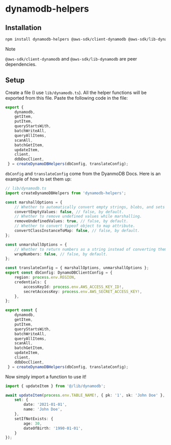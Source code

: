 # dynamodb-helpers

## Installation

```bash
npm install dynamodb-helpers @aws-sdk/client-dynamodb @aws-sdk/lib-dynamodb
```

> [!NOTE]
> `@aws-sdk/client-dynamodb` and `@aws-sdk/lib-dynamodb` are peer dependencies.

## Setup

Create a file (I use `lib/dynamodb.ts`). All the helper functions will be exported from this file. Paste the following code in the file:

```ts
export {
    dynamodb,
    getItem,
    putItem,
    queryStartsWith,
    batchWriteAll,
    queryAllItems,
    scanAll,
    batchGetItem,
    updateItem,
    client,
    ddbDocClient,
 } = createDynamoDBHelpers(dbConfig, translateConfig);
```

`dbConfig` and `translateConfig` come from the DyanmoDB Docs. Here is an example of how to set them up:


```ts
// lib/dynamodb.ts
import createDynamoDBHelpers from 'dynamodb-helpers';

const marshallOptions = {
    // Whether to automatically convert empty strings, blobs, and sets to `null`.
    convertEmptyValues: false, // false, by default.
    // Whether to remove undefined values while marshalling.
    removeUndefinedValues: true, // false, by default.
    // Whether to convert typeof object to map attribute.
    convertClassInstanceToMap: false, // false, by default.
};

const unmarshallOptions = {
    // Whether to return numbers as a string instead of converting them to native JavaScript numbers.
    wrapNumbers: false, // false, by default.
};

const translateConfig = { marshallOptions, unmarshallOptions };
export const dbConfig: DynamoDBClientConfig = {
    region: process.env.REGION,
    credentials: {
        accessKeyId: process.env.AWS_ACCESS_KEY_ID!,
        secretAccessKey: process.env.AWS_SECRET_ACCESS_KEY!,
    },
};

export const {
    dynamodb,
    getItem,
    putItem,
    queryStartsWith,
    batchWriteAll,
    queryAllItems,
    scanAll,
    batchGetItem,
    updateItem,
    client,
    ddbDocClient,
 } = createDynamoDBHelpers(dbConfig, translateConfig);
```

Now simply import a function to use it!

```ts
import { updateItem } from '@/lib/dynamodb';

await updateItem(process.env.TABLE_NAME!, { pk: '1', sk: 'John Doe' }, {
    set: {
        date: '2021-01-01',
        name: 'John Doe',
    },
    setIfNotExists: {
        age: 30,
        dateOfBirth: '1990-01-01',
    }
});

```